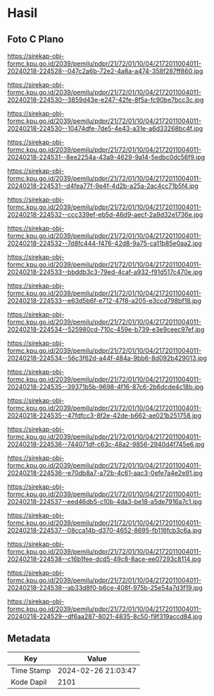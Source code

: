 # Hasil

## Foto C Plano

https://sirekap-obj-formc.kpu.go.id/2039/pemilu/pdpr/21/72/01/10/04/2172011004011-20240218-224528--047c2a6b-72e2-4a8a-a474-358f287ff860.jpg

https://sirekap-obj-formc.kpu.go.id/2039/pemilu/pdpr/21/72/01/10/04/2172011004011-20240218-224530--3859d43e-e247-42fe-8f5a-fc90be7bcc3c.jpg

https://sirekap-obj-formc.kpu.go.id/2039/pemilu/pdpr/21/72/01/10/04/2172011004011-20240218-224530--10474dfe-7de5-4e43-a31e-a6d33268bc4f.jpg

https://sirekap-obj-formc.kpu.go.id/2039/pemilu/pdpr/21/72/01/10/04/2172011004011-20240218-224531--8ee2254a-43a9-4629-9a14-5edbc0dc56f9.jpg

https://sirekap-obj-formc.kpu.go.id/2039/pemilu/pdpr/21/72/01/10/04/2172011004011-20240218-224531--d4fea77f-9e4f-4d2b-a25a-2ac4cc71b5f4.jpg

https://sirekap-obj-formc.kpu.go.id/2039/pemilu/pdpr/21/72/01/10/04/2172011004011-20240218-224532--ccc339ef-eb5d-46d9-aecf-2a9d32e1736e.jpg

https://sirekap-obj-formc.kpu.go.id/2039/pemilu/pdpr/21/72/01/10/04/2172011004011-20240218-224532--7d8fc444-f476-42d8-9a75-ca11b85e0aa2.jpg

https://sirekap-obj-formc.kpu.go.id/2039/pemilu/pdpr/21/72/01/10/04/2172011004011-20240218-224533--bbddb3c3-79ed-4caf-a932-f91d517c470e.jpg

https://sirekap-obj-formc.kpu.go.id/2039/pemilu/pdpr/21/72/01/10/04/2172011004011-20240218-224533--e63d5b6f-e712-47f8-a205-e3ccd798bf18.jpg

https://sirekap-obj-formc.kpu.go.id/2039/pemilu/pdpr/21/72/01/10/04/2172011004011-20240218-224534--525980cd-710c-459e-b739-e3e9ceec97ef.jpg

https://sirekap-obj-formc.kpu.go.id/2039/pemilu/pdpr/21/72/01/10/04/2172011004011-20240218-224534--56c3f62d-a44f-484a-9bb6-8d092b429013.jpg

https://sirekap-obj-formc.kpu.go.id/2039/pemilu/pdpr/21/72/01/10/04/2172011004011-20240218-224535--39371b5b-9698-4f16-87c6-2b6dcde4c18b.jpg

https://sirekap-obj-formc.kpu.go.id/2039/pemilu/pdpr/21/72/01/10/04/2172011004011-20240218-224535--47fdfcc3-8f2e-42de-b662-ae021b251758.jpg

https://sirekap-obj-formc.kpu.go.id/2039/pemilu/pdpr/21/72/01/10/04/2172011004011-20240218-224536--744071df-c63c-48a2-9856-2940d4f745e6.jpg

https://sirekap-obj-formc.kpu.go.id/2039/pemilu/pdpr/21/72/01/10/04/2172011004011-20240218-224536--e70db8a7-a72b-4c61-aac3-0efe7a4e2e91.jpg

https://sirekap-obj-formc.kpu.go.id/2039/pemilu/pdpr/21/72/01/10/04/2172011004011-20240218-224537--eed46db5-c10b-4da3-be18-a5de7916a7c1.jpg

https://sirekap-obj-formc.kpu.go.id/2039/pemilu/pdpr/21/72/01/10/04/2172011004011-20240218-224537--08cca14b-d370-4652-8695-fb116fcb3c6a.jpg

https://sirekap-obj-formc.kpu.go.id/2039/pemilu/pdpr/21/72/01/10/04/2172011004011-20240218-224538--c16b1fee-dcd5-49c8-8ace-ee07293c8114.jpg

https://sirekap-obj-formc.kpu.go.id/2039/pemilu/pdpr/21/72/01/10/04/2172011004011-20240218-224538--ab33d8f0-b6ce-408f-975b-25e54a7d3f19.jpg

https://sirekap-obj-formc.kpu.go.id/2039/pemilu/pdpr/21/72/01/10/04/2172011004011-20240218-224529--df6aa287-8021-4835-8c50-f9f319accd84.jpg


## Metadata

| Key        | Value               |
| ---------- | ------------------- |
| Time Stamp | 2024-02-26 21:03:47 |
| Kode Dapil | 2101                |



